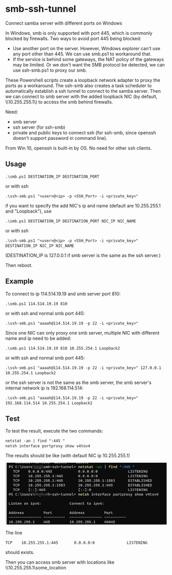 # smb-ssh-tunnel

Connect samba server with different ports on Windows

In Windows, smb is only supported with port 445, which is commonly blocked by firewalls. Two ways to avoid port 445 being blocked:

- Use another port on the server. However, Windows explorer can't use any port other than 445. We can use smb.ps1 to workaround that.
- If the service is behind some gateways, the NAT policy of the gateways may be limited. Or we don't want the SMB protocol be detected, we can use ssh-smb.ps1 to proxy our smb.


These Powershell scripts create a loopback network adapter to proxy the ports as a workaround. The ssh-smb also creates a task scheduler to automatically establish a ssh tunnel to connect to the samba server.
Then we can connect to smb server with the added loopback NIC (by default, \\\\10.255.255.1\\) to access the smb behind firewalls.

Need:

- smb server
- ssh server (for ssh-smb)
- private and public keys to connect ssh (for ssh-smb, since openssh doesn't support password in command line).

From Win 10, openssh is built-in by OS. No need for other ssh clients.

## Usage

```
.\smb.ps1 DESTINATION_IP DESTINATION_PORT
```

or with ssh

```
.\ssh-smb.ps1 "<user>@<ip> -p <SSH_Port> -i <private_key>"
```

if you want to specify the add NIC's ip and name (default are 10.255.255.1 and "Loopback"), use

```
.\smb.ps1 DESTINATION_IP DESTINATION_PORT NIC_IP NIC_NAME
```

or with ssh

```
.\ssh-smb.ps1 "<user>@<ip> -p <SSH_Port> -i <private_key>" DESTINATION_IP NIC_IP NIC_NAME
```

(DESTINATION_IP is 127.0.0.1 if smb server is the same as the ssh server.)

Then reboot.

## Example

To connect to ip 114.514.19.19 and smb server port 810:

```
.\smb.ps1 114.514.19.19 810
```

or with ssh and normal smb port 445:

```
.\ssh-smb.ps1 "aaaah@114.514.19.19 -p 22 -i <private_key>"
```

Since one NIC can only proxy one smb server, multiple NIC with different name and ip need to be added:

```
.\smb.ps1 114.514.19.19 810 10.255.254.1 Loopback2
```

or with ssh and normal smb port 445:

```
.\ssh-smb.ps1 "aaaah@114.514.19.19 -p 22 -i <private_key>" 127.0.0.1 10.255.254.1 Loopback2
```

or the ssh server is not the same as the smb server, the smb server's internal network ip is 192.168.114.514:

```
.\ssh-smb.ps1 "aaaah@114.514.19.19 -p 22 -i <private_key>" 192.168.114.514 10.255.254.1 Loopback2
```

## Test

To test the result, execute the two commands:

```
netstat -an | find ":445 "
netsh interface portproxy show v4tov4
```

The results should be like (with default NIC ip 10.255.255.1)

![test](test.png)

The line

```
TCP    10.255.255.1:445       0.0.0.0:0              LISTENING
```

should exists.

Then you can access smb server with locations like \\\\10.255.255.1\\some_location
